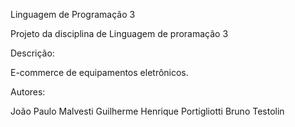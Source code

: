 
Linguagem de Programação 3

Projeto da disciplina de Linguagem de proramação 3

Descrição:

E-commerce de equipamentos eletrônicos.

Autores:

João Paulo Malvesti
Guilherme Henrique Portigliotti
Bruno Testolin
